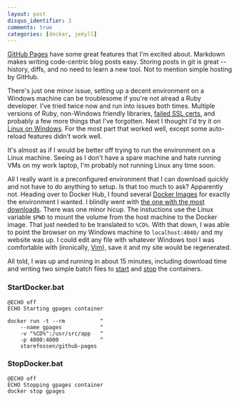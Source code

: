 ```yaml
---
layout: post
disqus_identifier: 3
comments: true
categories: [docker, jekyll]
---
```


[GitHub Pages](https://pages.github.com) have some great features that I'm
excited about.  Markdown makes writing code-centric blog posts easy.
Storing posts in git is great -- history, diffs, and no need to learn a
new tool.  Not to mention simple hosting by GitHub.

There's just one minor issue, setting up a decent environment on
a Windows machine can be troublesome if you're not alread a Ruby developer.
I've tried twice now and run into issues both times.  Multiple versions of Ruby,
non-Windows friendly libraries, [failed SSL certs](https://stackoverflow.com/questions/5720484/how-to-solve-certificate-verify-failed-on-windows),
and probably a few more things that I've forgotten.  Next I thought I'd try it on
[Linux on Windows](https://msdn.microsoft.com/en-us/commandline/wsl/about).  For
the most part that worked well, except some auto-reload features didn't work well.

It's almost as if I would be better off trying to run the environment on a Linux
machine.  Seeing as I don't have a spare machine and hate running VMs on my work
laptop, I'm probably not running Linux any time soon.

All I really want is a preconfigured environment that I can download quickly and
not have to do anything to setup.  Is that too much to ask?  Apparently not.
Heading over to Docker Hub, I found several [Docker Images](https://hub.docker.com/search/?isAutomated=0&isOfficial=0&page=1&pullCount=0&q=GitHub+pages&starCount=0) 
for exactly the environment I wanted.  I blindly went with [the one with the most
downloads](https://hub.docker.com/r/starefossen/github-pages/). There was one
minor hicup. The instuctions use the Linux variable `$PWD` to mount the volume
from the host machine to the Docker image. That just needed to be translated to
`%CD%`.  With that down, I was able to point the browser on my Windows machine
to `localhost:4040/` and my website was up. I could edit any file with whatever
Windows tool I was comfortable with (ironically, [Vim](http://vim.org)), save it
and my site would be regenerated.

All told, I was up and running in about 15 minutes, including download time and
writing two simple batch files to [start](https://github.com/jquintus/jquintus.github.io/blob/master/StartDocker.bat) and
[stop](https://github.com/jquintus/jquintus.github.io/blob/master/StopDocker.bat) the containers.

### StartDocker.bat

```batch
@ECHO off
ECHO Starting gpages container

docker run -t --rm           ^
    --name gpages            ^
    -v "%CD%":/usr/src/app   ^
    -p 4000:4000             ^
    starefossen/github-pages

```

### StopDocker.bat

```batch
@ECHO off
ECHO Stopping gpages container
docker stop gpages
```
